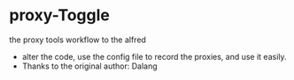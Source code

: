 # proxy-Toggle
the proxy tools workflow to the alfred
- alter the code, use the config file to record the proxies, and use it easily.
- Thanks to the original author: Dalang
